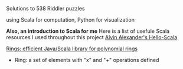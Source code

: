 Solutions to 538 Riddler puzzles

using Scala for computation, Python for visualization


**Also, an introduction to Scala for me**
Here is a list of usefule Scala resources I used throughout this project
[Alvin Alexander's Hello-Scala](https://hello-scala.com)
 


[Rings: efficient Java/Scala library for polynomial rings](https://indico.jinr.ru/event/418/contributions/3386/attachments/2637/3412/main_short.pdf)
- Ring: a set of elements with "x" and "+" operations defined 


